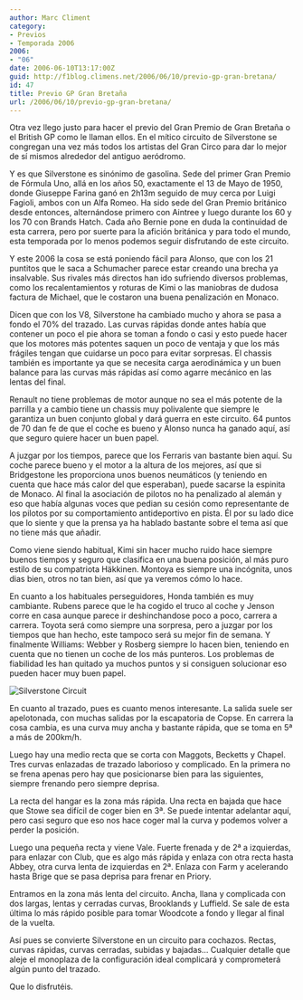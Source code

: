 ```yaml
---
author: Marc Climent
category:
- Previos
- Temporada 2006
2006:
- "06"
date: 2006-06-10T13:17:00Z
guid: http://f1blog.climens.net/2006/06/10/previo-gp-gran-bretana/
id: 47
title: Previo GP Gran Bretaña
url: /2006/06/10/previo-gp-gran-bretana/
---
```


Otra vez llego justo para hacer el previo del Gran Premio de Gran Bretaña o el British GP como le llaman ellos. En el mítico circuito de Silverstone se congregan una vez más todos los artistas del Gran Circo para dar lo mejor de sí mismos alrededor del antiguo aeródromo.

Y es que Silverstone es sinónimo de gasolina. Sede del primer Gran Premio de Fórmula Uno, allá en los años 50, exactamente el 13 de Mayo de 1950, donde Giuseppe Farina ganó en 2h13m seguido de muy cerca por Luigi Fagioli, ambos con un Alfa Romeo. Ha sido sede del Gran Premio británico desde entonces, alternándose primero con Aintree y luego durante los 60 y los 70 con Brands Hatch. Cada año Bernie pone en duda la continuidad de esta carrera, pero por suerte para la afición británica y para todo el mundo, esta temporada por lo menos podemos seguir disfrutando de este circuito.

Y este 2006 la cosa se está poniendo fácil para Alonso, que con los 21 puntitos que le saca a Schumacher parece estar creando una brecha ya insalvable. Sus rivales más directos han ido sufriendo diversos problemas, como los recalentamientos y roturas de Kimi o las maniobras de dudosa factura de Michael, que le costaron una buena penalización en Monaco.

Dicen que con los V8, Silverstone ha cambiado mucho y ahora se pasa a fondo el 70% del trazado. Las curvas rápidas donde antes había que contener un poco el pie ahora se toman a fondo o casi y esto puede hacer que los motores más potentes saquen un poco de ventaja y que los más frágiles tengan que cuidarse un poco para evitar sorpresas. El chassis también es importante ya que se necesita carga aerodinámica y un buen balance para las curvas más rápidas así como agarre mecánico en las lentas del final.

Renault no tiene problemas de motor aunque no sea el más potente de la parrilla y a cambio tiene un chassis muy polivalente que siempre le garantiza un buen conjunto global y dará guerra en este circuito. 64 puntos de 70 dan fe de que el coche es bueno y Alonso nunca ha ganado aquí, así que seguro quiere hacer un buen papel.

A juzgar por los tiempos, parece que los Ferraris van bastante bien aquí. Su coche parece bueno y el motor a la altura de los mejores, así que si Bridgestone les proporciona unos buenos neumáticos (y teniendo en cuenta que hace más calor del que esperaban), puede sacarse la espinita de Monaco. Al final la asociación de pilotos no ha penalizado al alemán y eso que había algunas voces que pedian su cesión como representante de los pilotos por su comportamiento antideportivo en pista. Él por su lado dice que lo siente y que la prensa ya ha hablado bastante sobre el tema así que no tiene más que añadir.
  
Como viene siendo habitual, Kimi sin hacer mucho ruido hace siempre buenos tiempos y seguro que clasifica en una buena posición, al más puro estilo de su compatriota Häkkinen. Montoya es siempre una incógnita, unos dias bien, otros no tan bien, así que ya veremos cómo lo hace.

En cuanto a los habituales perseguidores, Honda también es muy cambiante. Rubens parece que le ha cogido el truco al coche y Jenson corre en casa aunque parece ir deshinchandose poco a poco, carrera a carrera. Toyota será como siempre una sorpresa, pero a juzgar por los tiempos que han hecho, este tampoco será su mejor fin de semana. Y finalmente Williams: Webber y Rosberg siempre lo hacen bien, teniendo en cuenta que no tienen un coche de los más punteros. Los problemas de fiabilidad les han quitado ya muchos puntos y si consiguen solucionar eso pueden hacer muy buen papel.

<img alt="Silverstone Circuit" src="//upload.wikimedia.org/wikipedia/commons/9/91/Circuit_Silverstone.png" />

En cuanto al trazado, pues es cuanto menos interesante. La salida suele ser apelotonada, con muchas salidas por la escapatoria de Copse. En carrera la cosa cambia, es una curva muy ancha y bastante rápida, que se toma en 5ª a más de 200km/h.

Luego hay una medio recta que se corta con Maggots, Becketts y Chapel. Tres curvas enlazadas de trazado laborioso y complicado. En la primera no se frena apenas pero hay que posicionarse bien para las siguientes, siempre frenando pero siempre deprisa.

La recta del hangar es la zona más rápida. Una recta en bajada que hace que Stowe sea difícil de coger bien en 3ª. Se puede intentar adelantar aquí, pero casi seguro que eso nos hace coger mal la curva y podemos volver a perder la posición.

Luego una pequeña recta y viene Vale. Fuerte frenada y de 2ª a izquierdas, para enlazar con Club, que es algo más rápida y enlaza con otra recta hasta Abbey, otra curva lenta de izquierdas en 2ª. Enlaza con Farm y acelerando hasta Brige que se pasa deprisa para frenar en Priory.

Entramos en la zona más lenta del circuito. Ancha, llana y complicada con dos largas, lentas y cerradas curvas, Brooklands y Luffield. Se sale de esta última lo más rápido posible para tomar Woodcote a fondo y llegar al final de la vuelta.

Así pues se convierte Silverstone en un circuito para cochazos. Rectas, curvas rápidas, curvas cerradas, subidas y bajadas&#8230; Cualquier detalle que aleje el monoplaza de la configuración ideal complicará y comprometerá algún punto del trazado.

Que lo disfrutéis.